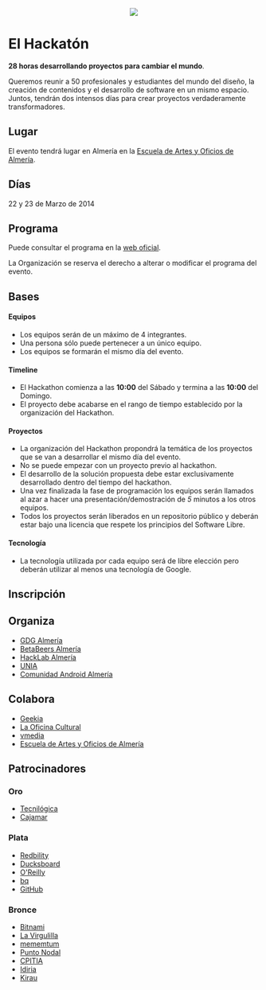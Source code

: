 <p align="center">
  <a href="http://elhackaton.com"><img src="http://josejuansanchez.github.io/images/logo_elhackaton.png" /></a>
</p>

El Hackatón
===========

**28 horas desarrollando proyectos para cambiar el mundo**.

Queremos reunir a 50 profesionales y estudiantes del mundo del diseño, la creación de contenidos y el desarrollo de software en un mismo espacio. Juntos, tendrán dos intensos días para crear proyectos verdaderamente transformadores.

Lugar
-----

El evento tendrá lugar en Almería en la [Escuela de Artes y Oficios de Almería](http://www.eaalmeria.es). 

Días
----

22 y 23 de Marzo de 2014

Programa
--------

Puede consultar el programa en la [web oficial](http://elhackaton.com/#programa).

La Organización se reserva el derecho a alterar o modificar el programa del evento.

Bases
-----

#### Equipos
* Los equipos serán de un máximo de 4 integrantes. 
* Una persona sólo puede pertenecer a un único equipo.
* Los equipos se formarán el mismo día del evento.

#### Timeline
* El Hackathon comienza a las **10:00** del Sábado y termina a las **10:00** del Domingo.
* El proyecto debe acabarse en el rango de tiempo establecido por la organización del Hackathon.

#### Proyectos
* La organización del Hackathon propondrá la temática de los proyectos que se van a desarrollar el mismo día del evento.
* No se puede empezar con un proyecto previo al hackathon. 
* El desarrollo de la solución propuesta debe estar exclusivamente desarrollado dentro del tiempo del hackathon.
* Una vez finalizada la fase de programación los equipos serán llamados al azar a hacer una presentación/demostración de *5* minutos a los otros equipos.
* Todos los proyectos serán liberados en un repositorio público y deberán estar bajo una licencia que respete los principios del Software Libre.

#### Tecnología
* La tecnología utilizada por cada equipo será de libre elección pero deberán utilizar al menos una tecnología de Google. 

Inscripción
------------



Organiza
--------
* [GDG Almería](https://plus.google.com/communities/108207498944847513939)
* [BetaBeers Almería](https://twitter.com/betabeersALM) 
* [HackLab Almería](http://hacklabalmeria.net)
* [UNIA](http://unia.ual.es) 
* [Comunidad Android Almería](https://plus.google.com/communities/105420979515011141876)


Colabora
--------
* [Geekia](http://www.geekia.es)
* [La Oficina Cultural](http://laoficinacultural.org)
* [vmedia](http://www.vmedia.es)
* [Escuela de Artes y Oficios de Almería](http://www.eaalmeria.es)

Patrocinadores
--------------

### Oro
* [Tecnilógica](http://tecnilogica.com)
* [Cajamar](http://cajamar.es)

### Plata
* [Redbility](http://redbility.com)
* [Ducksboard](https://ducksboard.com)
* [O'Reilly](http://www.oreilly.com)
* [bq](http://www.bqreaders.com)
* [GitHub](http://github.com)

### Bronce
* [Bitnami](http://bitnami.com)
* [La Virgulilla](https://twitter.com/lavirgulillaes/)
* [mememtum](http://mememtum.com)
* [Punto Nodal](http://www.linkedin.com/company/soloraf---punto-nodal-s.l./products?trk=top_nav_products)
* [CPITIA](http://www.cpitia.org)
* [Idiria](http://idiria.com)
* [Kirau](http://kirau.com)

